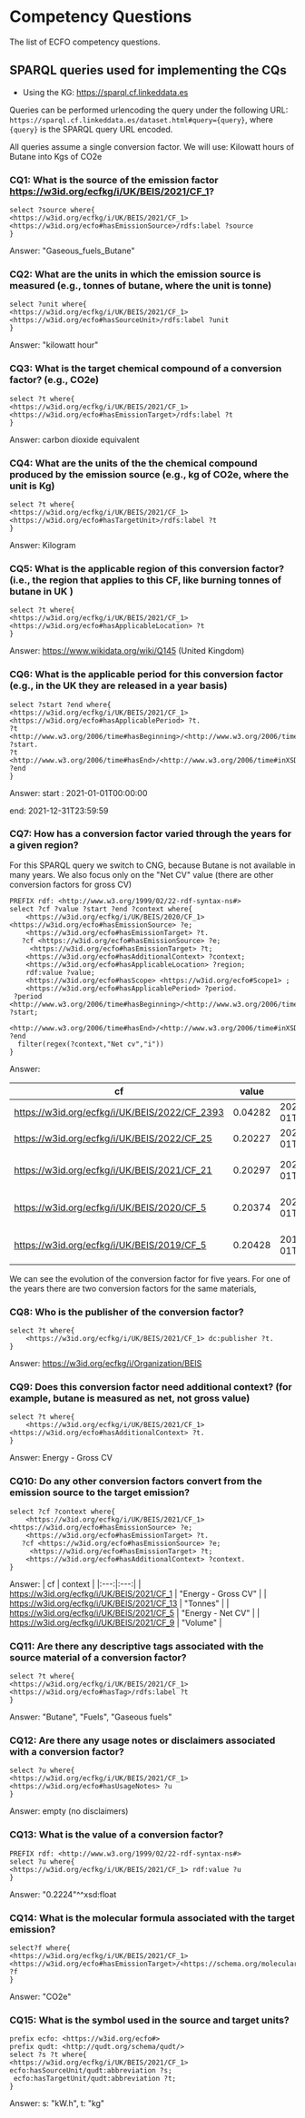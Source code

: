 # Competency Questions

The list of ECFO competency questions.

## SPARQL queries used for implementing the CQs

- Using the KG: https://sparql.cf.linkeddata.es

Queries can be performed urlencoding the query under the following URL: `https://sparql.cf.linkeddata.es/dataset.html#query={query}`, where `{query}` is the SPARQL query URL encoded.

All queries assume a single conversion factor. We will use: Kilowatt hours of Butane into Kgs of CO2e

### CQ1: What is the source of the emission factor https://w3id.org/ecfkg/i/UK/BEIS/2021/CF_1?

```
select ?source where{
<https://w3id.org/ecfkg/i/UK/BEIS/2021/CF_1> <https://w3id.org/ecfo#hasEmissionSource>/rdfs:label ?source
}
```
Answer: "Gaseous_fuels_Butane"

### CQ2: What are the units in which the emission source is measured (e.g., tonnes of butane, where the unit is tonne)
```
select ?unit where{
<https://w3id.org/ecfkg/i/UK/BEIS/2021/CF_1> <https://w3id.org/ecfo#hasSourceUnit>/rdfs:label ?unit
}
```
Answer: "kilowatt hour"

### CQ3: What is the target chemical compound of a conversion factor? (e.g., CO2e)
```
select ?t where{
<https://w3id.org/ecfkg/i/UK/BEIS/2021/CF_1> <https://w3id.org/ecfo#hasEmissionTarget>/rdfs:label ?t
}
```
Answer: carbon dioxide equivalent

### CQ4: What are the units of the the chemical compound produced by the emission source (e.g., kg of CO2e, where the unit is Kg)
```
select ?t where{
<https://w3id.org/ecfkg/i/UK/BEIS/2021/CF_1> <https://w3id.org/ecfo#hasTargetUnit>/rdfs:label ?t
}
```

Answer: Kilogram


### CQ5: What is the applicable region of this conversion factor? (i.e., the region that applies to this CF, like burning tonnes of butane in UK )
```
select ?t where{
<https://w3id.org/ecfkg/i/UK/BEIS/2021/CF_1> <https://w3id.org/ecfo#hasApplicableLocation> ?t
}
```

Answer: https://www.wikidata.org/wiki/Q145 (United Kingdom)

### CQ6: What is the applicable period for this conversion factor (e.g., in the UK they are released in a year basis)
```
select ?start ?end where{
<https://w3id.org/ecfkg/i/UK/BEIS/2021/CF_1> <https://w3id.org/ecfo#hasApplicablePeriod> ?t.
?t <http://www.w3.org/2006/time#hasBeginning>/<http://www.w3.org/2006/time#inXSDDate> ?start.
?t <http://www.w3.org/2006/time#hasEnd>/<http://www.w3.org/2006/time#inXSDDate> ?end
}
```
Answer:
start : 2021-01-01T00:00:00

end: 2021-12-31T23:59:59

### CQ7: How has a conversion factor varied through the years for a given region?
For this SPARQL query we switch to CNG, because Butane is not available in many years.
We also focus only on the "Net CV" value (there are other conversion factors for gross CV)
```
PREFIX rdf: <http://www.w3.org/1999/02/22-rdf-syntax-ns#>
select ?cf ?value ?start ?end ?context where{
    <https://w3id.org/ecfkg/i/UK/BEIS/2020/CF_1> <https://w3id.org/ecfo#hasEmissionSource> ?e;
    <https://w3id.org/ecfo#hasEmissionTarget> ?t.
   ?cf <https://w3id.org/ecfo#hasEmissionSource> ?e;
     <https://w3id.org/ecfo#hasEmissionTarget> ?t; 
    <https://w3id.org/ecfo#hasAdditionalContext> ?context;
    <https://w3id.org/ecfo#hasApplicableLocation> ?region;
    rdf:value ?value;
    <https://w3id.org/ecfo#hasScope> <https://w3id.org/ecfo#Scope1> ;
    <https://w3id.org/ecfo#hasApplicablePeriod> ?period.
 ?period <http://www.w3.org/2006/time#hasBeginning>/<http://www.w3.org/2006/time#inXSDDate> ?start;
         <http://www.w3.org/2006/time#hasEnd>/<http://www.w3.org/2006/time#inXSDDate> ?end
  filter(regex(?context,"Net cv","i"))
}
```
Answer: 

| cf  | value  | start  | end  | context  | scope  |
|---|---|---|---|---|---|
| https://w3id.org/ecfkg/i/UK/BEIS/2022/CF_2393  | 0.04282 | 2022-01-01T00:00:00 | 2022-12-31T23:59:59 | Net CV  | https://w3id.org/ecfo#Scope3  |
| https://w3id.org/ecfkg/i/UK/BEIS/2022/CF_25  | 0.20227 | 2022-01-01T00:00:00 | 2022-12-31T23:59:59 | Net CV  | https://w3id.org/ecfo#Scope1  |
| https://w3id.org/ecfkg/i/UK/BEIS/2021/CF_21  | 0.20297 | 2021-01-01T00:00:00 | 2021-12-31T23:59:59 | Energy - Net CV  | https://w3id.org/ecfo#Scope1  |
| https://w3id.org/ecfkg/i/UK/BEIS/2020/CF_5  | 0.20374 | 2020-01-01T00:00:00 | 2020-12-31T23:59:59 | Energy - Net CV  | https://w3id.org/ecfo#Scope1  |
| https://w3id.org/ecfkg/i/UK/BEIS/2019/CF_5  | 0.20428 | 2019-01-01T00:00:00 | 2019-12-31T23:59:59 | Energy - Net CV  | https://w3id.org/ecfo#Scope1  |

We can see the evolution of the conversion factor for five years. For one of the years there are two conversion factors for the same materials, 

### CQ8: Who is the publisher of the conversion factor?
```
select ?t where{
    <https://w3id.org/ecfkg/i/UK/BEIS/2021/CF_1> dc:publisher ?t.
}
```
Answer: https://w3id.org/ecfkg/i/Organization/BEIS

### CQ9: Does this conversion factor need additional context? (for example, butane is measured as net, not gross value)
```
select ?t where{
    <https://w3id.org/ecfkg/i/UK/BEIS/2021/CF_1> <https://w3id.org/ecfo#hasAdditionalContext> ?t.
}
```
Answer: Energy - Gross CV

### CQ10: Do any other conversion factors convert from the emission source to the target emission?
```
select ?cf ?context where{
    <https://w3id.org/ecfkg/i/UK/BEIS/2021/CF_1> <https://w3id.org/ecfo#hasEmissionSource> ?e;
    <https://w3id.org/ecfo#hasEmissionTarget> ?t.
   ?cf <https://w3id.org/ecfo#hasEmissionSource> ?e;
     <https://w3id.org/ecfo#hasEmissionTarget> ?t; 
    <https://w3id.org/ecfo#hasAdditionalContext> ?context.
}
```
Answer:
| cf | context |
|:---:|:---:|
| https://w3id.org/ecfkg/i/UK/BEIS/2021/CF_1 | "Energy - Gross CV" |
| https://w3id.org/ecfkg/i/UK/BEIS/2021/CF_13 | "Tonnes" |
| https://w3id.org/ecfkg/i/UK/BEIS/2021/CF_5 | "Energy - Net CV" |
| https://w3id.org/ecfkg/i/UK/BEIS/2021/CF_9 | "Volume" |


### CQ11: Are there any descriptive tags associated with the source material of a conversion factor?
```
select ?t where{
<https://w3id.org/ecfkg/i/UK/BEIS/2021/CF_1> <https://w3id.org/ecfo#hasTag>/rdfs:label ?t
}
```
Answer: "Butane", "Fuels", "Gaseous fuels"

### CQ12: Are there any usage notes or disclaimers associated with a conversion factor?

```
select ?u where{
<https://w3id.org/ecfkg/i/UK/BEIS/2021/CF_1> <https://w3id.org/ecfo#hasUsageNotes> ?u
}
```
Answer: empty (no disclaimers)

### CQ13: What is the value of a conversion factor?
```
PREFIX rdf: <http://www.w3.org/1999/02/22-rdf-syntax-ns#>
select ?u where{
<https://w3id.org/ecfkg/i/UK/BEIS/2021/CF_1> rdf:value ?u
}
```
Answer: "0.2224"^^xsd:float

### CQ14: What is the molecular formula associated with the target emission?
```
select?f where{
<https://w3id.org/ecfkg/i/UK/BEIS/2021/CF_1> <https://w3id.org/ecfo#hasEmissionTarget>/<https://schema.org/molecularFormula> ?f
}
```
Answer: "CO2e"

### CQ15: What is the symbol used in the source and target units?

```
prefix ecfo: <https://w3id.org/ecfo#>
prefix qudt: <http://qudt.org/schema/qudt/>
select ?s ?t where{
<https://w3id.org/ecfkg/i/UK/BEIS/2021/CF_1> ecfo:hasSourceUnit/qudt:abbreviation ?s;
 ecfo:hasTargetUnit/qudt:abbreviation ?t;
}
```

Answer: s: "kW.h", t: "kg"

